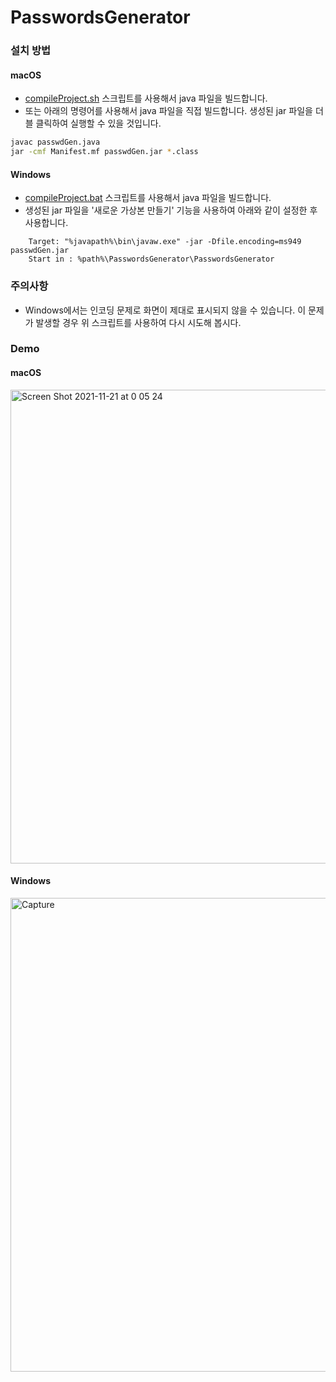 # PasswordsGenerator
### 설치 방법
#### macOS
- [compileProject.sh](https://github.com/HyeongminKim/PasswordsGenerator/blob/master/compileProject.sh) 스크립트를 사용해서 java 파일을 빌드합니다.
- 또는 아래의 명령어를 사용해서 java 파일을 직접 빌드합니다. 생성된 jar 파일을 더블 클릭하여 실행할 수 있을 것입니다.
``` bash
javac passwdGen.java
jar -cmf Manifest.mf passwdGen.jar *.class
```
#### Windows
- [compileProject.bat](https://github.com/HyeongminKim/PasswordsGenerator/blob/master/compileProject.bat) 스크립트를 사용해서 java 파일을 빌드합니다. 
- 생성된 jar 파일을 '새로운 가상본 만들기' 기능을 사용하여 아래와 같이 설정한 후 사용합니다.
```
    Target: "%javapath%\bin\javaw.exe" -jar -Dfile.encoding=ms949 passwdGen.jar
    Start in : %path%\PasswordsGenerator\PasswordsGenerator
```

### 주의사항
- Windows에서는 인코딩 문제로 화면이 제대로 표시되지 않을 수 있습니다. 이 문제가 발생할 경우 위 스크립트를 사용하여 다시 시도해 봅시다.

### Demo
#### macOS
<img width="758" alt="Screen Shot 2021-11-21 at 0 05 24" src="https://user-images.githubusercontent.com/25660580/142732280-c83b466b-8764-4a0d-bde9-ffd300e81dee.png">

#### Windows
<img width="758" alt="Capture" src="https://user-images.githubusercontent.com/25660580/142732286-06e0b63a-34bf-4b6c-8020-f3c4ce87e0d0.PNG">
